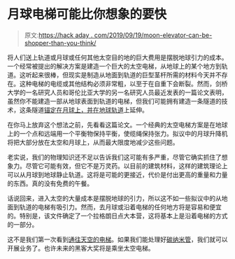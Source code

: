 # 月球电梯可能比你想象的要快

> 原文:[https://hack aday . com/2019/09/19/moon-elevator-can-be-shopper-than-you-think/](https://hackaday.com/2019/09/19/moon-elevator-could-be-sooner-than-you-think/)

将人们送上轨道或月球或任何其他太空目的地的巨大费用是摆脱地球引力的成本。一个经常被提出的解决方案是建造一个巨大的太空电梯，从地球上的某个地方到轨道。这听起来很棒，但现实是制造从地面到轨道的巨型茎杆所需的材料今天并不存在。这种电梯的电缆或其他结构必须非常粗，以至于在自重下会断裂。然而，剑桥大学的一名研究人员和哥伦比亚大学的另一名研究人员最近发表的一篇论文表明，虽然你不能建造一部从地球表面到轨道的电梯，但我们可能拥有建造一条隧道的技术，这条隧道[锚定在月球上，并在地球轨道](https://arxiv.org/pdf/1908.09339.pdf)上延伸。

在你马上放弃这个想法之前，先看看这篇论文。一个经典的太空电梯方案是在地球上的一个点和远端用一个平衡物保持平衡，使缆绳保持张力。拟议中的月球升降机将把大部分放在太空和月球上，从而最大限度地减少这些问题。

老实说，我们的物理知识还不足以告诉我们这可能有多严重，尽管它确实抓住了想象力。尽管它可能有效，但它不是万灵药。以目前的建筑材料，这样的建筑理论上可以从月球到地球静止轨道。这将是可能的更接近，代价是付出更高的重量和力量的东西。真的没有免费的午餐。

话说回来，进入太空的大量成本是摆脱地球的引力，所以这不如一些拟议中的从地面到轨道的电梯有吸引力。然而，去月球或沿着电梯的任何地方将是容易和便宜的。特别是，该文件确定了一个拉格朗日点大本营，这将基本上是沿着电梯的方式的一部分。

这不是我们第一次看到[通往天空的电梯](https://hackaday.com/2018/09/14/one-small-step-for-a-space-elevator/)。如果我们能处理好[碳纳米管](https://hackaday.com/2008/10/07/space-elevator-a-real-possibility/)，我们就可以开展业务了。也许未来的黑客大奖将是乘坐太空电梯。